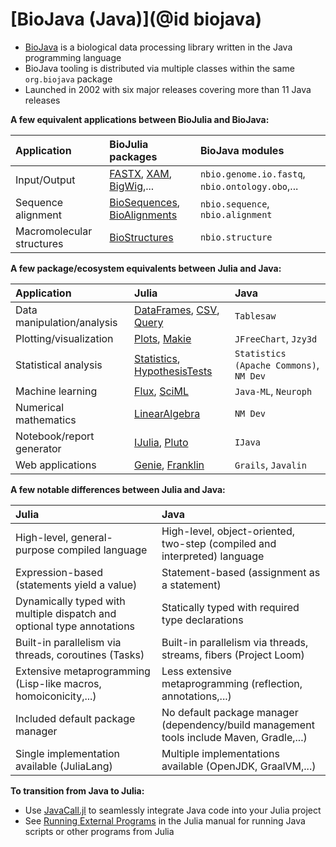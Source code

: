 # [BioJava (Java)](@id biojava)

- [BioJava](https://biojava.org/index.html) is a biological data processing library written in the Java programming language
- BioJava tooling is distributed via multiple classes within the same `org.biojava` package
- Launched in 2002 with six major releases covering more than 11 Java releases

**A few equivalent applications between BioJulia and BioJava:**

| Application               | BioJulia packages                                                                                                                             | BioJava modules                                 |
|:--------------------------|:----------------------------------------------------------------------------------------------------------------------------------------------|:------------------------------------------------|
| Input/Output              | [FASTX](https://biojulia.dev/FASTX.jl/stable/), [XAM](https://biojulia.dev/XAM.jl/stable/), [BigWig](https://biojulia.dev/BigWig.jl/dev/),... | `nbio.genome.io.fastq`, `nbio.ontology.obo`,... |
| Sequence alignment        | [BioSequences](https://biojulia.dev/BioSequences.jl/stable/), [BioAlignments](https://biojulia.dev/BioAlignments.jl/stable/)                  | `nbio.sequence`, `nbio.alignment`               |
| Macromolecular structures | [BioStructures](https://biojulia.dev/BioStructures.jl/stable/)                                                                                | `nbio.structure`                                |

**A few package/ecosystem equivalents between Julia and Java:**

| Application                | Julia                                                                                                                                                  | Java                                    |
|:---------------------------|:-------------------------------------------------------------------------------------------------------------------------------------------------------|:----------------------------------------|
| Data manipulation/analysis | [DataFrames](https://dataframes.juliadata.org/stable/), [CSV](https://csv.juliadata.org/stable/), [Query](https://www.queryverse.org/Query.jl/stable/) | `Tablesaw`                              |
| Plotting/visualization     | [Plots](https://docs.juliaplots.org/stable/), [Makie](https://docs.makie.org/stable/)                                                                  | `JFreeChart`, `Jzy3d`                   |
| Statistical analysis       | [Statistics](https://docs.julialang.org/en/v1/stdlib/Statistics/), [HypothesisTests](https://github.com/JuliaStats/HypothesisTests.jl)                 | `Statistics (Apache Commons)`, `NM Dev` |
| Machine learning           | [Flux](https://fluxml.ai/Flux.jl/stable/), [SciML](https://sciml.ai/)                                                                                  | `Java-ML`, `Neuroph`                    |
| Numerical mathematics      | [LinearAlgebra](https://docs.julialang.org/en/v1/stdlib/LinearAlgebra/)                                                                                | `NM Dev`                                |
| Notebook/report generator  | [IJulia](https://julialang.github.io/IJulia.jl/stable/), [Pluto](https://plutojl.org/)                                                                 | `IJava`                                 |
| Web applications           | [Genie](https://genieframework.com/), [Franklin](https://franklinjl.org/)                                                                              | `Grails`, `Javalin`                     |

**A few notable differences between Julia and Java:**

| Julia                                                                  | Java                                                                                     |
|:-----------------------------------------------------------------------|:-----------------------------------------------------------------------------------------|
| High-level, general-purpose compiled language                          | High-level, object-oriented, two-step (compiled and interpreted) language                |
| Expression-based (statements yield a value)                            | Statement-based (assignment as a statement)                                              |
| Dynamically typed with multiple dispatch and optional type annotations | Statically typed with required type declarations                                         |
| Built-in parallelism via threads, coroutines (Tasks)                   | Built-in parallelism via threads, streams, fibers (Project Loom)                         |
| Extensive metaprogramming (Lisp-like macros, homoiconicity,...)        | Less extensive metaprogramming (reflection, annotations,...)                             |
| Included default package manager                                       | No default package manager (dependency/build management tools include Maven, Gradle,...) |
| Single implementation available (JuliaLang)                            | Multiple implementations available (OpenJDK, GraalVM,...)                                |

**To transition from Java to Julia:**
- Use [JavaCall.jl](https://juliainterop.github.io/JavaCall.jl/) to seamlessly integrate Java code into your Julia project
- See [Running External Programs](https://docs.julialang.org/en/v1/manual/running-external-programs/) in the Julia manual for running Java scripts or other programs from Julia

